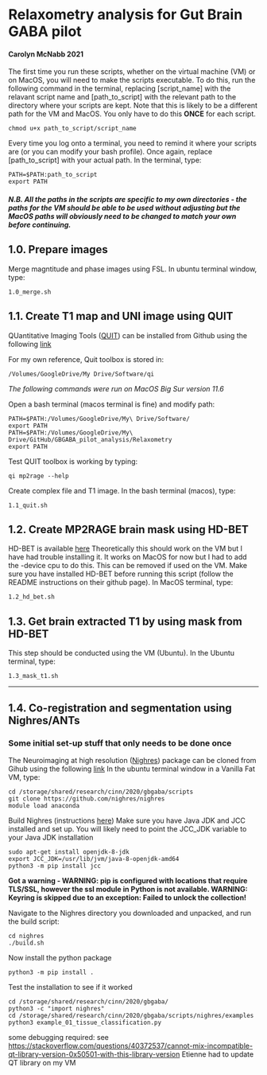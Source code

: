 # Relaxometry analysis for Gut Brain GABA pilot
#### Carolyn McNabb 2021
The first time you run these scripts, whether on the virtual machine (VM) or on MacOS, you will need to make the scripts executable. To do this, run the following command in the terminal, replacing [script_name] with the relavant script name and [path_to_script] with the relevant path to the directory where your scripts are kept. Note that this is likely to be a different path for the VM and MacOS. You only have to do this **ONCE** for each script.
```
chmod u+x path_to_script/script_name
```

Every time you log onto a terminal, you need to remind it where your scripts are (or you can modify your bash profile). Once again, replace [path_to_script] with your actual path. In the terminal, type:
```
PATH=$PATH:path_to_script
export PATH
```

#### *N.B. All the paths in the scripts are specific to my own directories - the paths for the VM should be able to be used without adjusting but the MacOS paths will obviously need to be changed to match your own before continuing.* 


## 1.0. Prepare images
Merge magntitude and phase images using FSL. In ubuntu terminal window, type:
```
1.0_merge.sh
```

## 1.1. Create T1 map and UNI image using QUIT 

QUantitative Imaging Tools ([QUIT](https://quit.readthedocs.io/en/latest/index.html)) can be installed from Github using the following [link](http://github.com/spinicist/QUIT/releases)

For my own reference, Quit toolbox is stored in:
```
/Volumes/GoogleDrive/My Drive/Software/qi 
```
 *The following commands were run on MacOS Big Sur version 11.6*
 
Open a bash terminal (macos terminal is fine) and modify path:
```
PATH=$PATH:/Volumes/GoogleDrive/My\ Drive/Software/
export PATH
PATH=$PATH:/Volumes/GoogleDrive/My\ Drive/GitHub/GBGABA_pilot_analysis/Relaxometry
export PATH
```

Test QUIT toolbox is working by typing:
```
qi mp2rage --help
```

Create complex file and T1 image.
In the bash terminal (macos), type:
```
1.1_quit.sh
```

## 1.2. Create MP2RAGE brain mask using HD-BET 
HD-BET is available [here](https://github.com/MIC-DKFZ/HD-BET)
Theoretically this should work on the VM but I have had trouble installing it. It works on MacOS for now but I had to add the -device cpu to do this. This can be removed if used on the VM.
Make sure you have installed HD-BET before running this script (follow the README instructions on their github page).
In MacOS terminal, type:

```
1.2_hd_bet.sh
```

## 1.3. Get brain extracted T1 by using mask from HD-BET
This step should be conducted using the VM (Ubuntu). In the Ubuntu terminal, type:
```
1.3_mask_t1.sh
```


---
## 1.4. Co-registration and segmentation using Nighres/ANTs 
### Some initial set-up stuff that only needs to be done once
The Neuroimaging at high resolution ([Nighres](https://nighres.readthedocs.io/en/latest/index.html)) package can be cloned from Gihub using the following [link](https://github.com/nighres/nighres)
In the ubuntu terminal window in a Vanilla Fat VM, type:
```
cd /storage/shared/research/cinn/2020/gbgaba/scripts
git clone https://github.com/nighres/nighres
module load anaconda
```

Build Nighres (instructions [here](https://nighres.readthedocs.io/en/latest/installation.html))
Make sure you have Java JDK and JCC installed and set up. You will likely need to point the JCC_JDK variable to your Java JDK installation
```
sudo apt-get install openjdk-8-jdk
export JCC_JDK=/usr/lib/jvm/java-8-openjdk-amd64
python3 -m pip install jcc
```

**Got a warning - WARNING: pip is configured with locations that require TLS/SSL, however the ssl module in Python is not available. WARNING: Keyring is skipped due to an exception: Failed to unlock the collection!**

Navigate to the Nighres directory you downloaded and unpacked, and run the build script:
```
cd nighres
./build.sh
```

Now install the python package
```
python3 -m pip install .
```

Test the installation to see if it worked
```
cd /storage/shared/research/cinn/2020/gbgaba/
python3 -c "import nighres"
cd /storage/shared/research/cinn/2020/gbgaba/scripts/nighres/examples
python3 example_01_tissue_classification.py
```

some debugging required: see https://stackoverflow.com/questions/40372537/cannot-mix-incompatible-qt-library-version-0x50501-with-this-library-version 
Etienne had to update QT library on my VM